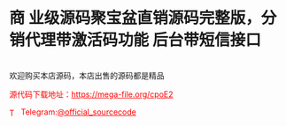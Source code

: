 # 商 业级源码聚宝盆直销源码完整版，分销代理带激活码功能 后台带短信接口

<br>欢迎购买本店源码，本店出售的源码都是精品<br>


<p style="color: red;">源代码下载地址：<a href="https://mega-file.org/cpoE2" style="color: red;">https://mega-file.org/cpoE2</a></p><p style="color: red;"><img src="https://cdn-icons-png.flaticon.com/512/2111/2111646.png" alt="Telegram Icon" style="width: 16px; vertical-align: middle; margin-right: 5px;">Telegram:<a href="https://t.me/official_sourcecode" style="color: red;">@official_sourcecode</a></p>